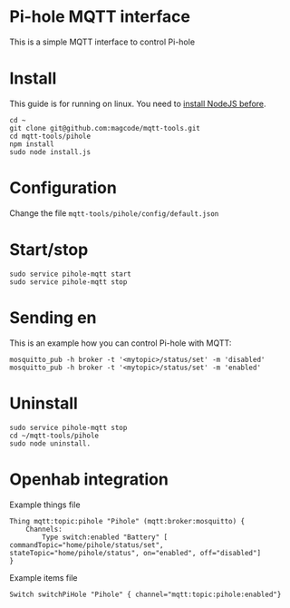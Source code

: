 # Pi-hole MQTT interface

This is a simple MQTT interface to control Pi-hole

# Install
This guide is for running on linux.
You need to [install NodeJS before](https://nodejs.org/en/download/package-manager).

```
cd ~
git clone git@github.com:magcode/mqtt-tools.git
cd mqtt-tools/pihole
npm install
sudo node install.js
```

# Configuration
Change the file `mqtt-tools/pihole/config/default.json`

# Start/stop
```
sudo service pihole-mqtt start
sudo service pihole-mqtt stop
```

# Sending en

This is an example how you can control Pi-hole with MQTT:

```
mosquitto_pub -h broker -t '<mytopic>/status/set' -m 'disabled'
mosquitto_pub -h broker -t '<mytopic>/status/set' -m 'enabled'
```

# Uninstall
```
sudo service pihole-mqtt stop
cd ~/mqtt-tools/pihole
sudo node uninstall.
```


# Openhab integration

Example things file
```
Thing mqtt:topic:pihole "Pihole" (mqtt:broker:mosquitto) {
    Channels:
        Type switch:enabled "Battery" [ commandTopic="home/pihole/status/set", stateTopic="home/pihole/status", on="enabled", off="disabled"]
}
```

Example items file
```
Switch switchPiHole "Pihole" { channel="mqtt:topic:pihole:enabled"}
```